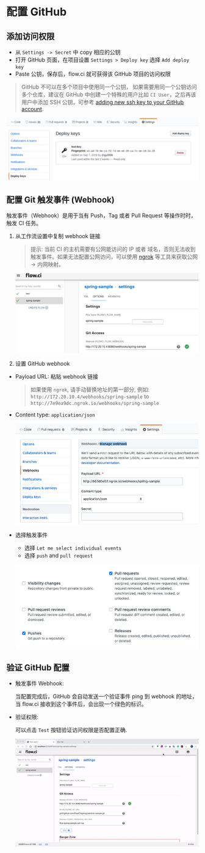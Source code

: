 # 配置 GitHub

## 添加访问权限

- 从 `Settings -> Secret` 中 copy 相应的公钥
- 打开 GitHub 页面，在项目设置 `Settings > Deploy key` 选择 `Add deploy key`
- Paste 公钥，保存后，flow.ci 就可获得该 GitHub 项目的访问权限

> GitHub 不可以在多个项目中使用同一个公钥， 如果需要用同一个公钥访问多个仓库，建议在 GitHub 中创建一个特殊的用户比如 `CI User`，之后再该用户中添加 SSH 公钥，可参考 [adding new ssh key to your GitHub account](https://help.github.com/en/articles/adding-a-new-ssh-key-to-your-github-account).

![github_setup_deploy_key](../../src/git/github_setup_deploy_key.png)

## 配置 Git 触发事件 (Webhook)

触发事件（Webhook）是用于当有 Push，Tag 或者 Pull Request 等操作时时，触发 CI 任务。

1. 从工作流设置中复制 webhook 链接
   > 提示: 当前 CI 的主机需要有公网能访问的 IP 或者 域名，否则无法收到触发事件。如果无法配置公网访问，可以使用 [ngrok](https://ngrok.com/) 等工具来获取公网 -> 内网映射。

   ![webhook settings](../../src/git/github_select_webhook_url.png)

2. 设置 GitHub webhook

- Payload URL: 粘贴 webhook 链接

  > 如果使用 `ngrok`, 请手动替换地址的第一部分, 例如: `http://172.20.10.4/webhooks/spring-sample` to `http://7e9ea9dc.ngrok.io/webhooks/spring-sample`

- Content type: `application/json`

  ![payload and content](../../src/git/github_setup_payload_and_content.png)

- 选择触发事件

  - 选择 `Let me select individual events`
  - 选择 `push` and `pull request`

  ![events](../../src/git/github_select_events.png)

## 验证 GitHub 配置

- 触发事件 Webhook:

  当配置完成后，GitHub 会自动发送一个验证事件 ping 到 webhook 的地址，当 flow.ci 接收到这个事件后，会出现一个绿色的标识。

- 验证权限:
  
  可以点击 `Test` 按钮验证访问权限是否配置正确.

  ![github_test](../../src/git/github_test_config.gif)
